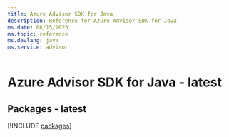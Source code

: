 ```yaml
---
title: Azure Advisor SDK for Java
description: Reference for Azure Advisor SDK for Java
ms.date: 08/15/2025
ms.topic: reference
ms.devlang: java
ms.service: advisor
---
```

# Azure Advisor SDK for Java - latest
## Packages - latest
[!INCLUDE [packages](advisor-index.md)]